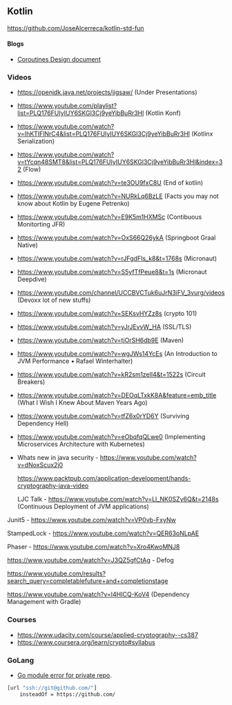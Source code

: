 ## Kotlin



https://github.com/JoseAlcerreca/kotlin-std-fun

#### Blogs

* [Coroutines Design document](https://github.com/Kotlin/KEEP/blob/master/proposals/coroutines.md)

### Videos

* https://openjdk.java.net/projects/jigsaw/ (Under Presentations)

* https://www.youtube.com/playlist?list=PLQ176FUIyIUY6SKGl3Cj9yeYibBuRr3Hl (Kotlin Konf)

* https://www.youtube.com/watch?v=IhKTIFlNrC4&list=PLQ176FUIyIUY6SKGl3Cj9yeYibBuRr3Hl (Kotlinx Serialization)

* https://www.youtube.com/watch?v=tYcqn48SMT8&list=PLQ176FUIyIUY6SKGl3Cj9yeYibBuRr3Hl&index=32 (Flow)

* https://www.youtube.com/watch?v=te3OU9fxC8U (End of kotlin)

* https://www.youtube.com/watch?v=NURkLq6BzLE (Facts you may not know about Kotlin by Eugene Petrenko)

* https://www.youtube.com/watch?v=E9K5m1HXMSc (Contibuous Monitorting JFR)

* https://www.youtube.com/watch?v=OxS66Q26ykA (Springboot Graal Native)

* https://www.youtube.com/watch?v=rJFgdFIs_k8&t=1768s (Micronaut)

* https://www.youtube.com/watch?v=S5yfTfPeue8&t=1s (Micronaut Deepdive)

* https://www.youtube.com/channel/UCCBVCTuk6uJrN3iFV_3vurg/videos (Devoxx lot of new stuffs)

* https://www.youtube.com/watch?v=SEKsvHYZz8s (crypto 101)

* https://www.youtube.com/watch?v=yJrJEvvW_HA (SSL/TLS)

* https://www.youtube.com/watch?v=tjOrSH6db9E (Maven)

* https://www.youtube.com/watch?v=wgJWs14YcEs (An Introduction to JVM Performance • Rafael Winterhalter)

* https://www.youtube.com/watch?v=kR2sm1zelI4&t=1522s (Circuit Breakers)

* https://www.youtube.com/watch?v=DEOqLTxkK8A&feature=emb_title (What I Wish I Knew About Maven Years Ago)

* https://www.youtube.com/watch?v=tfZ6x0rYD6Y (Surviving Dependency Hell)

* https://www.youtube.com/watch?v=eObqfqQLwe0 (Implementing Microservices Architecture with Kubernetes)

* Whats new in java security - https://www.youtube.com/watch?v=dNoxScux2j0

  https://www.packtpub.com/application-development/hands-cryptography-java-video

  LJC Talk - https://www.youtube.com/watch?v=Ll_NK0SZy6Q&t=2148s (Continuous Deployment of JVM applications)

Junit5 - https://www.youtube.com/watch?v=VP0vb-FxyNw

StampedLock - https://www.youtube.com/watch?v=QER63oNLpAE

Phaser - https://www.youtube.com/watch?v=Xro4KwoMNJ8

https://www.youtube.com/watch?v=J3QZ5gfCtAg - Defog

https://www.youtube.com/results?search_query=completablefuture+and+completionstage

https://www.youtube.com/watch?v=I4HICQ-KoV4 (Dependency Management with Gradle)

### Courses

* https://www.udacity.com/course/applied-cryptography--cs387
* https://www.coursera.org/learn/crypto#syllabus



### GoLang



* [Go module error for private repo](https://golang.org/doc/faq#git_https).

```bash
[url "ssh://git@github.com/"]
	insteadOf = https://github.com/
```
